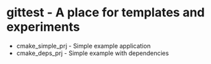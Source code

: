 # gittest - A place for templates and experiments

- cmake_simple_prj - Simple example application
- cmake_deps_prj - Simple example with dependencies
